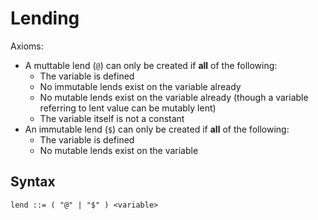 # Lending

Axioms:

  * A muttable lend (`@`) can only be created if **all** of the following:
    * The variable is defined
    * No immutable lends exist on the variable already
    * No mutable lends exist on the variable already (though a variable referring to lent value can be mutably lent)
    * The variable itself is not a constant
  * An immutable lend (`$`) can only be created if **all** of the following:
    * The variable is defined
    * No mutable lends exist on the variable

## Syntax

```bnf
lend ::= ( "@" | "$" ) <variable>
```